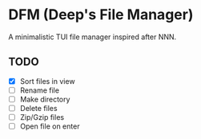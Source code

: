 # DFM (Deep's File Manager)

A minimalistic TUI file manager inspired after NNN.

## TODO

- [x] Sort files in view
- [ ] Rename file
- [ ] Make directory
- [ ] Delete files
- [ ] Zip/Gzip files
- [ ] Open file on enter
